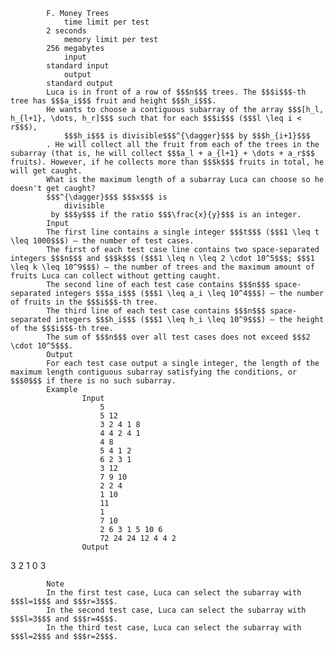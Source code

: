 			F. Money Trees
				time limit per test
			2 seconds
				memory limit per test
			256 megabytes
				input
			standard input
				output
			standard output
			Luca is in front of a row of $$$n$$$ trees. The $$$i$$$-th tree has $$$a_i$$$ fruit and height $$$h_i$$$.
			He wants to choose a contiguous subarray of the array $$$[h_l, h_{l+1}, \dots, h_r]$$$ such that for each $$$i$$$ ($$$l \leq i < r$$$), 
				$$$h_i$$$ is divisible$$$^{\dagger}$$$ by $$$h_{i+1}$$$
			. He will collect all the fruit from each of the trees in the subarray (that is, he will collect $$$a_l + a_{l+1} + \dots + a_r$$$ fruits). However, if he collects more than $$$k$$$ fruits in total, he will get caught. 
			What is the maximum length of a subarray Luca can choose so he doesn't get caught?
			$$$^{\dagger}$$$ $$$x$$$ is 
				divisible
			 by $$$y$$$ if the ratio $$$\frac{x}{y}$$$ is an integer.
			Input
			The first line contains a single integer $$$t$$$ ($$$1 \leq t \leq 1000$$$) — the number of test cases.
			The first of each test case line contains two space-separated integers $$$n$$$ and $$$k$$$ ($$$1 \leq n \leq 2 \cdot 10^5$$$; $$$1 \leq k \leq 10^9$$$) — the number of trees and the maximum amount of fruits Luca can collect without getting caught.
			The second line of each test case contains $$$n$$$ space-separated integers $$$a_i$$$ ($$$1 \leq a_i \leq 10^4$$$) — the number of fruits in the $$$i$$$-th tree.
			The third line of each test case contains $$$n$$$ space-separated integers $$$h_i$$$ ($$$1 \leq h_i \leq 10^9$$$) — the height of the $$$i$$$-th tree.
			The sum of $$$n$$$ over all test cases does not exceed $$$2 \cdot 10^5$$$. 
			Output
			For each test case output a single integer, the length of the maximum length contiguous subarray satisfying the conditions, or $$$0$$$ if there is no such subarray.
			Example
					Input
						5
						5 12
						3 2 4 1 8
						4 4 2 4 1
						4 8
						5 4 1 2
						6 2 3 1
						3 12
						7 9 10
						2 2 4
						1 10
						11
						1
						7 10
						2 6 3 1 5 10 6
						72 24 24 12 4 4 2
					Output
					
3
2
1
0
3

			Note
			In the first test case, Luca can select the subarray with $$$l=1$$$ and $$$r=3$$$.
			In the second test case, Luca can select the subarray with $$$l=3$$$ and $$$r=4$$$.
			In the third test case, Luca can select the subarray with $$$l=2$$$ and $$$r=2$$$.
